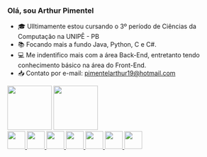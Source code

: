 ### Olá, sou Arthur Pimentel

- 🎓 Ulltimamente estou cursando o 3º período de Ciências da Computação na UNIPÊ - PB
- 📚 Focando mais a fundo Java, Python, C e C#.
- 💻 Me indentifico mais com a área Back-End, entretanto tendo conhecimento básico na área do Front-End.
- 📥 Contato por e-mail: pimentelarthur19@hotmail.com

<div>
    <img height="100em" src="https://github-readme-stats.vercel.app/api?username=ArthurPimentell&show_icons=true&theme=dark&include_all_commits=true&count_private=true"/> 
    <a href="https://github.com/ArthurPimentell">
    <img height="100em" src="https://github-readme-stats.vercel.app/api/top-langs/?username=ArthurPimentell&layout=compact&langs_count=16&theme=dark"/>
</div>
    
<div>
    <img height="40" width="40" src="https://cdn.jsdelivr.net/gh/devicons/devicon/icons/java/java-original.svg" />
    <img height="40" width="40" src="https://cdn.jsdelivr.net/gh/devicons/devicon/icons/python/python-original.svg" />
    <img height="40" width="40" src="https://cdn.jsdelivr.net/gh/devicons/devicon/icons/c/c-original.svg" />
    <img height="40" width="40" src="https://cdn.jsdelivr.net/gh/devicons/devicon/icons/csharp/csharp-original.svg" />
    <img height="40" width="40" src="https://cdn.jsdelivr.net/gh/devicons/devicon/icons/php/php-original.svg" />
    <img height="40" width="40" src="https://cdn.jsdelivr.net/gh/devicons/devicon/icons/html5/html5-original.svg" />
    <img height="40" width="40" src="https://cdn.jsdelivr.net/gh/devicons/devicon/icons/css3/css3-original.svg" />
       
   
   
   
</div>

##

<!--<div>
    <a target="_blank" href="#"><img src="https://img.shields.io/badge/Instagram-E4405F?style=for-the-badge&logo=instagram&logoColor=white"></a>
    <a target="_blank" href="#"><img src="https://img.shields.io/badge/Discord-7289DA?style=for-the-badge&logo=discord&logoColor=white"></a>
    <a target="_blank" href="#"><img src="https://img.shields.io/badge/LinkedIn-0077B5?style=for-the-badge&logo=linkedin&logoColor=white"></a>
</div>-->
